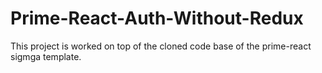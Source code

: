 # Prime-React-Auth-Without-Redux

This project is worked on top of the cloned code base of the prime-react sigmga template.
